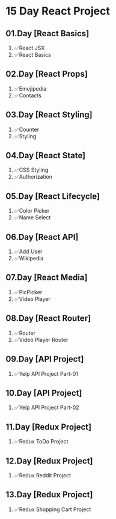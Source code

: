 # 15 Day React Project

## 01.Day [React Basics]

1. ✅React JSX
2. ✅React Basics

## 02.Day [React Props]

1. ✅Emojipedia
2. ✅Contacts

## 03.Day [React Styling]

1. ✅Counter
2. ✅Styling

## 04.Day [React State]

1. ✅CSS Styling
2. ✅Authorization

## 05.Day [React Lifecycle]

1. ✅Color Picker
2. ✅Name Select

## 06.Day [React API]

1. ✅Add User
2. ✅Wikipedia

## 07.Day [React Media]

1. ✅PicPicker
2. ✅Video Player

## 08.Day [React Router]

1. ✅Router
2. ✅Video Player Router

## 09.Day [API Project]

1. ✅Yelp API Project Part-01

## 10.Day [API Project]

1. ✅Yelp API Project Part-02

## 11.Day [Redux Project]

1. ✅Redux ToDo Project
   
## 12.Day [Redux Project]

1. ✅Redux Reddit Project

## 13.Day [Redux Project]

1. ✅Redux Shopping Cart Project